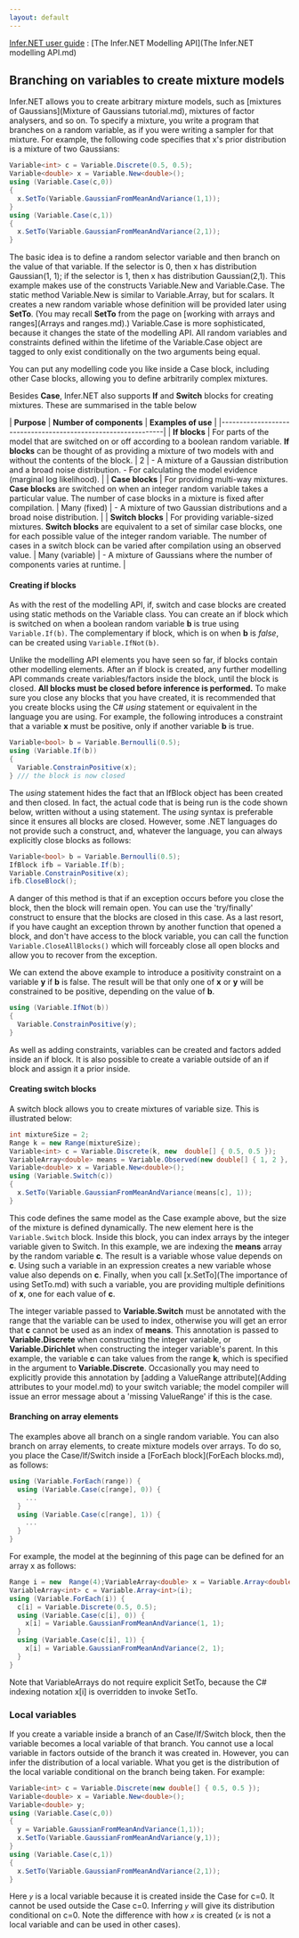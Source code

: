 ```yaml
---
layout: default 
--- 
```

[Infer.NET user guide](index.md) : [The Infer.NET Modelling API](The Infer.NET modelling API.md)

## Branching on variables to create mixture models

Infer.NET allows you to create arbitrary mixture models, such as [mixtures of Gaussians](Mixture of Gaussians tutorial.md), mixtures of factor analysers, and so on. To specify a mixture, you write a program that branches on a random variable, as if you were writing a sampler for that mixture. For example, the following code specifies that x's prior distribution is a mixture of two Gaussians:

```csharp
Variable<int> c = Variable.Discrete(0.5, 0.5);  
Variable<double> x = Variable.New<double>();  
using (Variable.Case(c,0))  
{  
  x.SetTo(Variable.GaussianFromMeanAndVariance(1,1));  
}  
using (Variable.Case(c,1))  
{  
  x.SetTo(Variable.GaussianFromMeanAndVariance(2,1));  
}
```

The basic idea is to define a random selector variable and then branch on the value of that variable. If the selector is 0, then x has distribution  Gaussian(1, 1); if the selector is 1, then x has distribution Gaussian(2,1). This example makes use of the constructs Variable.New and Variable.Case. The static method Variable.New is similar to Variable.Array, but for scalars. It creates a new random variable whose definition will be provided later using **SetTo**. (You may recall **SetTo** from the page on [working with arrays and ranges](Arrays and ranges.md).)  Variable.Case is more sophisticated, because it changes the state of the modelling API. All random variables and constraints defined within the lifetime of the Variable.Case object are tagged to only exist conditionally on the two arguments being equal.

You can put any modelling code you like inside a Case block, including other Case blocks, allowing you to define arbitrarily complex mixtures. 

Besides **Case**, Infer.NET also supports **If** and **Switch** blocks for creating mixtures. These are summarised in the table below

| **Purpose** | **Number of components** | **Examples of use** |
|--------------------------------------------------------------|
| **If blocks** | For parts of the model that are switched on or off according to a boolean random variable. **If blocks** can be thought of as providing a mixture of two models with and without the contents of the block. | 2 | \- A mixture of a Gaussian distribution and a broad noise distribution. \- For calculating the model evidence (marginal log likelihood). |
| **Case blocks** | For providing multi-way mixtures. **Case blocks** are switched on when an integer random variable takes a particular value. The number of case blocks in a mixture is fixed after compilation. | Many (fixed) | \- A mixture of two Gaussian distributions and a broad noise distribution. |
| **Switch blocks** | For providing variable-sized mixtures. **Switch blocks** are equivalent to a set of similar case blocks, one for each possible value of the integer random variable. The number of cases in a switch block can be varied after compilation using an observed value. | Many (variable) | \- A mixture of Gaussians where the number of components varies at runtime. |

#### Creating if blocks

As with the rest of the modelling API, if, switch and case blocks are created using static methods on the Variable class. You can create an if block which is switched on when a boolean random variable **b** is true using `Variable.If(b)`. The complementary if block, which is on when **b** is _false_, can be created using `Variable.IfNot(b)`.

Unlike the modelling API elements you have seen so far, if blocks contain other modelling elements. After an if block is created, any further modelling API commands create variables/factors inside the block, until the block is closed. **All blocks must be closed before inference is performed.** To make sure you close any blocks that you have created, it is recommended that you create blocks using the C# _using_ statement or equivalent in the language you are using. For example, the following introduces a constraint that a variable **x** must be positive, only if another variable **b** is true.

```csharp
Variable<bool> b = Variable.Bernoulli(0.5);  
using (Variable.If(b))  
{
  Variable.ConstrainPositive(x);  
} /// the block is now closed
```

The _using_ statement hides the fact that an IfBlock object has been created and then closed. In fact, the actual code that is being run is the code shown below, written without a using statement. The _using_ syntax is preferable since it ensures all blocks are closed. However, some .NET languages do not provide such a construct, and, whatever the language, you can always explicitly close blocks as follows:

```csharp
Variable<bool> b = Variable.Bernoulli(0.5);  
IfBlock ifb = Variable.If(b);  
Variable.ConstrainPositive(x);  
ifb.CloseBlock();
```

A danger of this method is that if an exception occurs before you close the block, then the block will remain open. You can use the 'try/finally' construct to ensure that the blocks are closed in this case. As a last resort, if you have caught an exception thrown by another function that opened a block, and don't have access to the block variable, you can call the function `Variable.CloseAllBlocks()` which will forceably close all open blocks and allow you to recover from the exception.

We can extend the above example to introduce a positivity constraint on a variable **y** if **b** is false. The result will be that only one of **x** or **y** will be constrained to be positive, depending on the value of **b**.

```csharp
using (Variable.IfNot(b))  
{
  Variable.ConstrainPositive(y);  
}
```

As well as adding constraints, variables can be created and factors added inside an if block. It is also possible to create a variable outside of an if block and assign it a prior inside.

#### Creating switch blocks

A switch block allows you to create mixtures of variable size. This is illustrated below:

```csharp
int mixtureSize = 2;  
Range k = new Range(mixtureSize);  
Variable<int> c = Variable.Discrete(k, new  double[] { 0.5, 0.5 });  
VariableArray<double> means = Variable.Observed(new double[] { 1, 2 }, k);  
Variable<double> x = Variable.New<double>();  
using (Variable.Switch(c))  
{  
  x.SetTo(Variable.GaussianFromMeanAndVariance(means[c], 1));  
}
```

This code defines the same model as the Case example above, but the size of the mixture is defined dynamically. The new element here is the `Variable.Switch` block. Inside this block, you can index arrays by the integer variable given to Switch. In this example, we are indexing the **means** array by the random variable **c**. The result is a variable whose value depends on **c**. Using such a variable in an expression creates a new variable whose value also depends on **c**. Finally, when you call [x.SetTo](The importance of using SetTo.md) with such a variable, you are providing multiple definitions of **x**, one for each value of **c**. 

The integer variable passed to **Variable.Switch** must be annotated with the range that the variable can be used to index, otherwise you will get an error that **c** cannot be used as an index of **means**. This annotation is passed to **Variable.Discrete** when constructing the integer variable, or **Variable.Dirichlet** when constructing the integer variable's parent. In this example, the variable **c** can take values from the range **k**, which is specified in the argument to **Variable.Discrete**. Occasionally you may need to explicitly provide this annotation by [adding a ValueRange attribute](Adding attributes to your model.md) to your switch variable; the model compiler will issue an error message about a 'missing ValueRange' if this is the case.

#### Branching on array elements

The examples above all branch on a single random variable. You can also branch on array elements, to create mixture models over arrays. To do so, you place the Case/If/Switch inside a [ForEach block](ForEach blocks.md), as follows:

```csharp
using (Variable.ForEach(range)) {
  using (Variable.Case(c[range], 0)) {  
    ...
  }  
  using (Variable.Case(c[range], 1)) {  
    ...
  }  
}
```

For example, the model at the beginning of this page can be defined for an array x as follows:

```csharp
Range i = new  Range(4);VariableArray<double> x = Variable.Array<double>(i);  
VariableArray<int> c = Variable.Array<int>(i);  
using (Variable.ForEach(i)) {
  c[i] = Variable.Discrete(0.5, 0.5);  
  using (Variable.Case(c[i], 0)) {
    x[i] = Variable.GaussianFromMeanAndVariance(1, 1);  
  }  
  using (Variable.Case(c[i], 1)) {
    x[i] = Variable.GaussianFromMeanAndVariance(2, 1);  
  }  
}
```

Note that VariableArrays do not require explicit SetTo, because the C# indexing notation x\[i\] is overridden to invoke SetTo.

### Local variables

If you create a variable inside a branch of an Case/If/Switch block, then the variable becomes a local variable of that branch. You cannot use a local variable in factors outside of the branch it was created in. However, you can infer the distribution of a local variable. What you get is the distribution of the local variable conditional on the branch being taken. For example:

```csharp
Variable<int> c = Variable.Discrete(new double[] { 0.5, 0.5 });  
Variable<double> x = Variable.New<double>();  
Variable<double> y;  
using (Variable.Case(c,0))  
{  
  y = Variable.GaussianFromMeanAndVariance(1,1));  
  x.SetTo(Variable.GaussianFromMeanAndVariance(y,1));  
}  
using (Variable.Case(c,1))  
{  
  x.SetTo(Variable.GaussianFromMeanAndVariance(2,1));  
}
```

Here _`y`_ is a local variable because it is created inside the Case for c=0. It cannot be used outside the Case c=0. Inferring _`y`_ will give its distribution conditional on c=0. Note the difference with how _`x`_ is created (_`x`_ is not a local variable and can be used in other cases).

